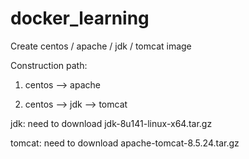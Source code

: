# docker_learning
Create centos / apache / jdk / tomcat image

Construction path:

1. centos --> apache

2. centos --> jdk --> tomcat

jdk: need to download jdk-8u141-linux-x64.tar.gz

tomcat: need to download apache-tomcat-8.5.24.tar.gz
